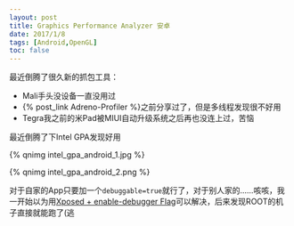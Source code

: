 ```yaml
---
layout: post
title: Graphics Performance Analyzer 安卓
date: 2017/1/8
tags: [Android,OpenGL]
toc: false
---
```


最近倒腾了很久新的抓包工具：

<!--more-->

- Mali手头没设备一直没用过
- {% post_link Adreno-Profiler %}之前分享过了，但是多线程发现很不好用
- Tegra我之前的米Pad被MIUI自动升级系统之后再也没连上过，苦恼

最近倒腾了下Intel GPA发现好用

{% qnimg intel_gpa_android_1.jpg %}

{% qnimg intel_gpa_android_2.png %}

对于自家的App只要加一个`debuggable=true`就行了，对于别人家的……咳咳，我一开始以为用[Xposed + enable-debugger Flag](https://forum.xda-developers.com/xposed/xposed-enable-debugger-flag-t3186969)可以解决，后来发现ROOT的机子直接就能跑了(逃